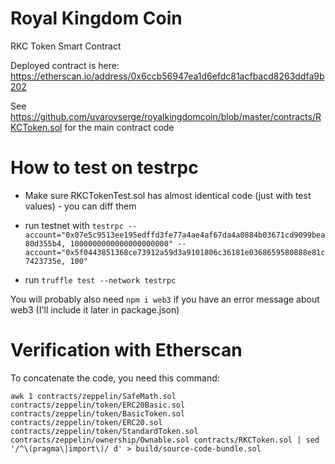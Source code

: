 # Royal Kingdom Coin
RKC Token Smart Contract

Deployed contract is here: https://etherscan.io/address/0x6ccb56947ea1d6efdc81acfbacd8263ddfa9b202

See https://github.com/uvarovserge/royalkingdomcoin/blob/master/contracts/RKCToken.sol for the main contract code

How to test on testrpc
======================

* Make sure RKCTokenTest.sol has almost identical code (just with test values) - you can diff them

* run testnet with `testrpc --account="0x07e5c9513ee195edffd3fe77a4ae4af67da4a0884b03671cd9099bea80d355b4, 1000000000000000000000" --account="0x5f0443851368ce73912a59d3a9101806c36181e0368659580888e81c7423735e, 100"`

* run `truffle test --network testrpc`

You will probably also need `npm i web3` if you have an error message about web3 (I'll include it later in package.json)

Verification with Etherscan
===========================

To concatenate the code, you need this command:

```
awk 1 contracts/zeppelin/SafeMath.sol contracts/zeppelin/token/ERC20Basic.sol contracts/zeppelin/token/BasicToken.sol contracts/zeppelin/token/ERC20.sol contracts/zeppelin/token/StandardToken.sol contracts/zeppelin/ownership/Ownable.sol contracts/RKCToken.sol | sed '/^\(pragma\|import\)/ d' > build/source-code-bundle.sol   
```

